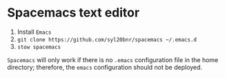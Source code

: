 # Spacemacs text editor

1. Install `Emacs`
2. ``git clone https://github.com/syl20bnr/spacemacs ~/.emacs.d``
3. ``stow spacemacs``

`Spacemacs` will only work if there is no `.emacs` configuration file in the home directory; therefore, the `emacs` configuration should not be deployed.
